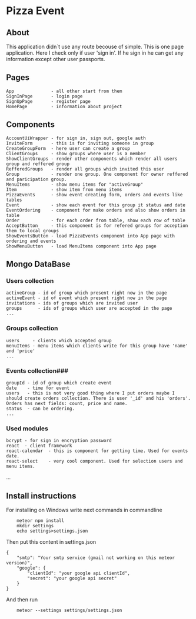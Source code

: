 Pizza Event
===================

## About ##
This application didn`t use any route becouse of simple. 
This is one page application. Here I check only 
if user 'sign in'. If he sign in he can get any information except other user passports.

## Pages ##
    App              - all other start from them
    SignInPage       - login page
    SignUpPage       - register page
    HomePage         - information about project

## Components ##
    AccountUiWrapper - for sign in, sign out, google auth
    InviteForm       - this is for inviting someone in group
    CreateGroupForm  - here user can create a group
    ClientGroups     - show groups where user is a member 
    ShowClientGroups - render other components which render all users group and reffered group
    RefferedGroups   - render all groups which invited this user
    Group            - render one group. One component for owner reffered and paricipation group.
    MenuItems        - show menu items for "activeGroup"
    Item             - show item from menu items
    PizzaEvents      - show event creating form, orders and events like tables
    Event            - show each event for this group it status and date
    EventOrdering    - component for make orders and also show orders in table
    Order            - for each order from table, show each row of table
    AcceptButton     - this component is for refered groups for acception them to local groups
    ShowEventsButton - load PizzaEvents component into App page with ordering and events
    ShowMenuButton   - load MenuItems component into App page

## Mongo DataBase ##

 ### Users collection ###
    activeGroup - id of group which present right now in the page
    activeEvent - id of event which present right now in the page 
    invitations - ids of groups which are invited user
    groups      - ids of groups which user are accepted in the page
    ...

 ### Groups collection ###
    users     - clients which accepted group
    menuItems - menu items which clients write for this group have 'name' and 'price'
    ...

 ### Events collection###
    groupId - id of group which create event
    date    - time for event 
    users   - this is not very good thing where I put orders maybe I should create orders collection. There is user '_id' and his 'orders'. Orders has next fields: count, price and name.
    status  - can be ordering. 
    ...

 ### Used modules ###
    bcrypt - for sign in encryption password
    react  - client framework
    react-calendar  - this is component for getting time. Used for events date.
    react-select    - very cool component. Used for selection users and menu items.
...

## Install instructions ##
For installing on Windows write next commands in commandline
```
    meteor npm install
    mkdir settings
    echo settings>settings.json
```
Then put this content in settings.json
```
{
    "smtp": "Your smtp service (gmail not working on this meteor version)",
    "google": {
        "clientId": "your google api clientId",
        "secret": "your google api secret"
    }
}
```
And then run
```
    meteor --settings settings/settings.json
```
